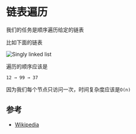 # 链表遍历

我们的任务是顺序遍历给定的链表

比如下面的链表

![Singly linked list](https://upload.wikimedia.org/wikipedia/commons/6/6d/Singly-linked-list.svg)

遍历的顺序应该是

```text
12 → 99 → 37
```

因为我们每个节点只访问一次，时间复杂度应该是`O(n)`

## 参考

- [Wikipedia](https://zh.wikipedia.org/wiki/%E9%93%BE%E8%A1%A8)
